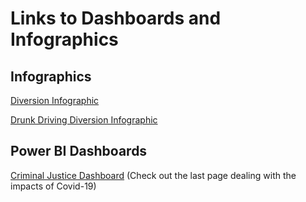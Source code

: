 # Links to Dashboards and Infographics

## Infographics
[Diversion Infographic](https://www.co.eau-claire.wi.us/home/showpublisheddocument/37934/637369028807770000)

[Drunk Driving Diversion Infographic](https://www.co.eau-claire.wi.us/home/showpublisheddocument/37938/637369029038570000)

## Power BI Dashboards
[Criminal Justice Dashboard](https://app.powerbigov.us/view?r=eyJrIjoiYTEzZDEwYzctZDAzYi00YmQ1LTg4M2ItNWMyZGUzMjNjZTI3IiwidCI6ImFjMmI3YWU3LTZlZDQtNDI0Ny05YjhmLWJjMjljM2JlNGIzZSJ9) (Check out the last page dealing with the impacts of Covid-19)
